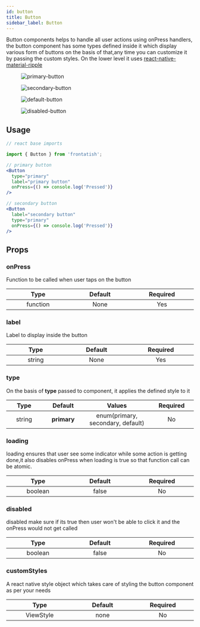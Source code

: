 ```yaml
---
id: button
title: Button
sidebar_label: Button
---
```


Button components helps to handle all user actions using onPress handlers, the button component has some types defined inside it which display various form of buttons on the basis of that,any time you can customize it by passing the custom styles. On the lower level it uses [react-native-material-ripple](https://www.npmjs.com/package/react-native-material-ripple)

<div className="image-horizontal-preview">
    <figure>
      <img src="/viserion/img/primary-button.png" alt="primary-button" />
    </figure>
    <figure>
      <img src="/viserion/img/secondary-button.png" alt="secondary-button" />
    </figure>
    <figure>
      <img src="/viserion/img/default-button.png" alt="default-button" />
    </figure>
    <figure>
      <img src="/viserion/img/disabled-button.png" alt="disabled-button" />
    </figure>
</div>

## Usage

```jsx
// react base imports

import { Button } from 'frontatish';

// primary button
<Button
  type="primary"
  label="primary button"
  onPress={() => console.log('Pressed')}
/>

// secondary button
<Button
  label="secondary button"
  type="primary"
  onPress={() => console.log('Pressed')}
/>

```

## Props

### onPress

Function to be called when user taps on the button

|            Type             |        Default         |        Required        |
| :-------------------------: | :--------------------: | :--------------------: |
| function <img width="500"/> | None<img width="500"/> | Yes <img width="500"/> |

### label

Label to display inside the button

|           Type            |         Default         |        Required        |
| :-----------------------: | :---------------------: | :--------------------: |
| string <img width="500"/> | None <img width="500"/> | Yes <img width="500"/> |

### type

On the basis of **type** passed to component, it applies the defined style to it

|           Type            |            Default             |                        Values                        |       Required        |
| :-----------------------: | :----------------------------: | :--------------------------------------------------: | :-------------------: |
| string <img width="500"/> | **primary** <img width="500"/> | enum(primary, secondary, default) <img width="500"/> | No <img width="500"/> |

### loading

loading ensures that user see some indicator while some action is getting done,it also disables onPress when loading is true so that function call can be atomic.

|            Type            |         Default          |       Required        |
| :------------------------: | :----------------------: | :-------------------: |
| boolean <img width="500"/> | false <img width="500"/> | No <img width="500"/> |

### disabled

disabled make sure if its true then user won't be able to click it and the onPress would not get called

|            Type            |         Default          |       Required        |
| :------------------------: | :----------------------: | :-------------------: |
| boolean <img width="500"/> | false <img width="500"/> | No <img width="500"/> |

### customStyles

A react native style object which takes care of styling the button component as per your needs

|             Type             |         Default         |       Required        |
| :--------------------------: | :---------------------: | :-------------------: |
| ViewStyle <img width="500"/> | none <img width="500"/> | No <img width="500"/> |
